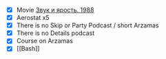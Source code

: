 * [x] Movie [Звук и ярость. 1988](https://www.kinopoisk.ru/film/221026/)
* [x] Aerostat x5
* [x] There is no Skip or Party Podcast / short Arzamas
* [x] There is no Details podcast
* [x] Course on Arzamas
* [x] [[Bash]]